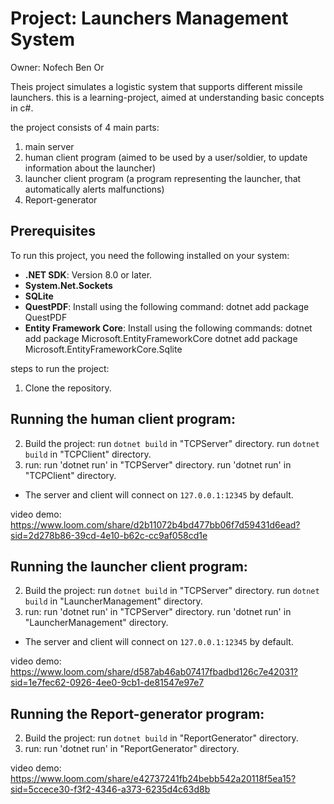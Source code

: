 # Project: Launchers Management System
Owner: Nofech Ben Or

Theis project simulates a logistic system that supports different missile launchers.
this is a learning-project, aimed at understanding basic concepts in c#.

the project consists of 4 main parts:
1. main server
2. human client program
	(aimed to be used by a user/soldier, to update information about the launcher)
3. launcher client program
	(a program representing the launcher, that automatically alerts malfunctions)
4. Report-generator

## Prerequisites
To run this project, you need the following installed on your system:
- **.NET SDK**: Version 8.0 or later. 
- **System.Net.Sockets**
- **SQLite**
- **QuestPDF**: Install using the following command:
  dotnet add package QuestPDF
- **Entity Framework Core**:  Install using the following commands:
  dotnet add package Microsoft.EntityFrameworkCore
  dotnet add package Microsoft.EntityFrameworkCore.Sqlite


steps to run the project:
1. Clone the repository.

## Running the human client program:
2. Build the project:
	run `dotnet build` in "TCPServer" directory.
	run `dotnet build` in "TCPClient" directory.
3. run:
	run 'dotnet run' in "TCPServer" directory.
	run 'dotnet run' in "TCPClient" directory.
- The server and client will connect on `127.0.0.1:12345` by default.

video demo:
https://www.loom.com/share/d2b11072b4bd477bb06f7d59431d6ead?sid=2d278b86-39cd-4e10-b62c-cc9af058cd1e


## Running the launcher client program:
2. Build the project:
	run `dotnet build` in "TCPServer" directory.
	run `dotnet build` in "LauncherManagement" directory.
3. run:
	run 'dotnet run' in "TCPServer" directory.
	run 'dotnet run' in "LauncherManagement" directory.
- The server and client will connect on `127.0.0.1:12345` by default.

video demo:
https://www.loom.com/share/d587ab46ab07417fbadbd126c7e42031?sid=1e7fec62-0926-4ee0-9cb1-de81547e97e7

## Running the Report-generator program:
2. Build the project:
	run `dotnet build` in "ReportGenerator" directory.
3. run:
	run 'dotnet run' in "ReportGenerator" directory.

video demo:
https://www.loom.com/share/e42737241fb24bebb542a20118f5ea15?sid=5ccece30-f3f2-4346-a373-6235d4c63d8b




